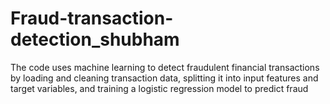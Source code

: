 # Fraud-transaction-detection_shubham
The code uses machine learning to detect fraudulent financial transactions by loading and cleaning transaction data, splitting it into input features and target variables, and training a logistic regression model to predict fraud
